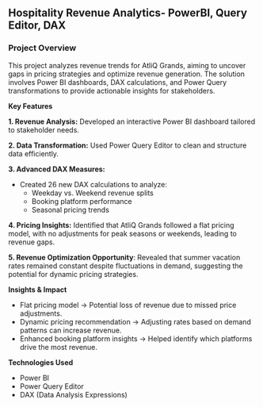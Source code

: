  ## Hospitality Revenue Analytics- PowerBI, Query Editor, DAX
 
### Project Overview
This project analyzes revenue trends for AtliQ Grands, aiming to uncover gaps in pricing strategies and optimize revenue generation. The solution involves Power BI dashboards, DAX calculations, and Power Query transformations to provide actionable insights for stakeholders.

**Key Features**

**1. Revenue Analysis:** Developed an interactive Power BI dashboard tailored to stakeholder needs.

**2. Data Transformation:** Used Power Query Editor to clean and structure data efficiently.

**3. Advanced DAX Measures:**
   - Created 26 new DAX calculations to analyze:
        - Weekday vs. Weekend revenue splits
        - Booking platform performance
        - Seasonal pricing trends

**4. Pricing Insights:** Identified that AtliQ Grands followed a flat pricing model, with no adjustments for peak seasons or weekends, leading to revenue gaps.

**5. Revenue Optimization Opportunity**: Revealed that summer vacation rates remained constant despite fluctuations in demand, suggesting the potential for dynamic pricing strategies.

**Insights & Impact**
- Flat pricing model → Potential loss of revenue due to missed price adjustments.
- Dynamic pricing recommendation → Adjusting rates based on demand patterns can increase revenue.
- Enhanced booking platform insights → Helped identify which platforms drive the most revenue.

**Technologies Used**
- Power BI
- Power Query Editor
- DAX (Data Analysis Expressions)


